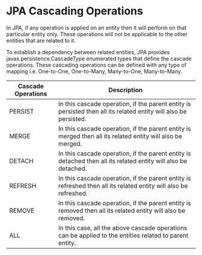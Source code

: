 # JPA Cascading Operations
In JPA, if any operation is applied on an entity then it will perform on that particular entity only. These operations will not be applicable to the other entities that are related to it.

To establish a dependency between related entities, JPA provides javax.persistence.CascadeType enumerated types that define the cascade operations. These cascading operations can be defined with any type of mapping i.e. One-to-One, One-to-Many, Many-to-One, Many-to-Many.

| Cascade Operations | Description |
| ------------------ | ----------- |
| PERSIST |	In this cascade operation, if the parent entity is persisted then all its related entity will also be persisted. |
| MERGE |	In this cascade operation, if the parent entity is merged then all its related entity will also be merged. |
| DETACH |	In this cascade operation, if the parent entity is detached then all its related entity will also be detached. |
| REFRESH |	In this cascade operation, if the parent entity is refreshed then all its related entity will also be refreshed. |
| REMOVE |	In this cascade operation, if the parent entity is removed then all its related entity will also be removed. |
| ALL |	In this case, all the above cascade operations can be applied to the entities related to parent entity. |

